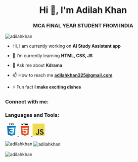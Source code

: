 <h1 align="center">Hi 👋, I'm Adilah Khan</h1>
<h3 align="center">MCA FINAL YEAR STUDENT FROM INDIA</h3>

<p align="left"> <img src="https://komarev.com/ghpvc/?username=adilahkhan&label=Profile%20views&color=0e75b6&style=flat" alt="adilahkhan" /> </p>

- Hi, I am currently working on **AI Study Assistant app**

- 🌱 I’m currently learning **HTML, CSS, JS**

- 💬 Ask me about **Kdrama**

- 📫 How to reach me **adilahkhan325@gmail.com**

- ⚡ Fun fact **I make exciting dishes**

<h3 align="left">Connect with me:</h3>
<p align="left">
</p>

<h3 align="left">Languages and Tools:</h3>
<p align="left"> <a href="https://www.w3schools.com/css/" target="_blank" rel="noreferrer"> <img src="https://raw.githubusercontent.com/devicons/devicon/master/icons/css3/css3-original-wordmark.svg" alt="css3" width="40" height="40"/> </a> <a href="https://www.w3.org/html/" target="_blank" rel="noreferrer"> <img src="https://raw.githubusercontent.com/devicons/devicon/master/icons/html5/html5-original-wordmark.svg" alt="html5" width="40" height="40"/> </a> <a href="https://developer.mozilla.org/en-US/docs/Web/JavaScript" target="_blank" rel="noreferrer"> <img src="https://raw.githubusercontent.com/devicons/devicon/master/icons/javascript/javascript-original.svg" alt="javascript" width="40" height="40"/> </a> </p>

<p><img align="left" src="https://github-readme-stats.vercel.app/api/top-langs?username=adilahkhan&show_icons=true&locale=en&layout=compact" alt="adilahkhan" /></p>

<p>&nbsp;<img align="center" src="https://github-readme-stats.vercel.app/api?username=adilahkhan&show_icons=true&locale=en" alt="adilahkhan" /></p>

<p><img align="center" src="https://github-readme-streak-stats.herokuapp.com/?user=adilahkhan&" alt="adilahkhan" /></p>
